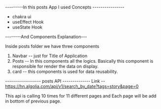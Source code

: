 ---------In this posts App I used Concepts ----------------

- chakra ui
- useEffect Hook
- useState Hook

--------And Components Explanation---

Inside posts folder we have three components
 1. Navbar -- just for Title of Application
 2. Posts -- In this components all the logics. Basically this component is responsible for render the data on  display.
 3. card -- this components is used for data reusability. 

------------------ posts API --------------
Link -- https://hn.algolia.com/api/v1/search_by_date?tags=story&page=0

This api is calling 10 times for 11 different pages and Each page will be add in bottom of previous page.